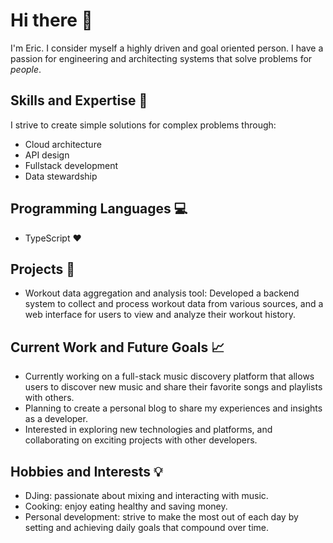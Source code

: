 # Hi there 👋

I'm Eric. I consider myself a highly driven and goal oriented person. I have a passion for engineering and architecting systems that solve problems for _people_.

## Skills and Expertise 🔧

I strive to create simple solutions for complex problems through:
- Cloud architecture
- API design
- Fullstack development
- Data stewardship

## Programming Languages 💻

- TypeScript ♥️

## Projects 🚀

<!-- Would like this to be more personal project geared as well -->
- Workout data aggregation and analysis tool: Developed a backend system to collect and process workout data from various sources, and a web interface for users to view and analyze their workout history.

## Current Work and Future Goals 📈

- Currently working on a full-stack music discovery platform that allows users to discover new music and share their favorite songs and playlists with others.
- Planning to create a personal blog to share my experiences and insights as a developer.
- Interested in exploring new technologies and platforms, and collaborating on exciting projects with other developers.

## Hobbies and Interests 💡

- DJing: passionate about mixing and interacting with music.
- Cooking: enjoy eating healthy and saving money.
- Personal development: strive to make the most out of each day by setting and achieving daily goals that compound over time.
